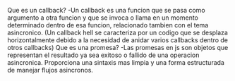 Que es un callback? -Un callback es una funcion que se pasa como argumento a otra funcion y que se invoca o llama en un momento determinado dentro de esa funcion, relacionado tambien con el tema asincronico.
(Un callback hell se caracteriza por un codigo que se desplaza horizontalmente debido a la necesidad de anidar
varios callbacks dentro de otros callbacks)
Que es una promesa? -Las promesas en js son objetos que representan el resultado ya sea exitoso o fallido de una operacion asincronica. Proporciona una sintaxis mas limpia y una forma estructurada de manejar flujos asincronos.
